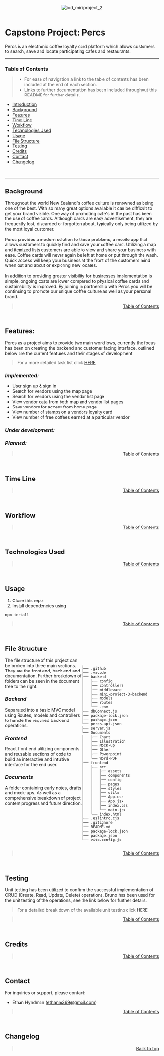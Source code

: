<div align="center">

</br></br>
![iod_miniproject_2](https://i.ibb.co/84Dbdx8/iod-gold.png)
</br></br>

</div>

# Capstone Project: Percs

Percs is an electronic coffee loyalty card platform which allows customers to search, save and locate participating cafes and restaurants.
</br>

---

### Table of Contents
> - For ease of navigation a link to the table of contents has been included at the end of each section. 
> - Links to further documentation has been included throughout this README for further details.  

- [Introduction](#table-of-contents)
- [Background](#background)
- [Features](#features)
- [Time Line](#time-line)
- [Workflow](#workflow)
- [Technologies Used](#technologies-used)
- [Usage](#usage)
- [File Structure](#file-structure)
- [Testing](#testing)
- [Credits](#credits)
- [Contact](#contact)
- [Changelog](#changelog)

<br>

---

## Background

Throughout the world New Zealand's coffee culture is renowned as being one of the best. With so many great options available it can be difficult to get your brand visible. One way of promoting cafe's in the past has been the use of coffee cards. Although cards are easy advertisement, they are frequently lost, discarded or forgotten about, typically only being utilized by the most loyal customer.</br></br>
Percs provides a modern solution to these problems, a mobile app that allows customers to quickly find and save your coffee card. Utilizing a map and itemized lists customers are able to view and share your business with ease. Coffee cards will never again be left at home or put through the wash. Quick access will keep your business at the front of the customers mind when out and about or exploring new locales.</br></br>
In addition to providing greater visibility for businesses implementation is simple, ongoing costs are lower compared to physical coffee cards and sustainability is improved. By joining in partnership with Percs you will be continuing to promote our unique coffee culture as well as your personal brand.

<div style="text-align: right;">

> [Table of Contents](#table-of-contents) <br>

</div>
<br>

## Features:

Percs as a project aims to provide two main workflows, currently the focus has been on creating the backend and customer facing interface. outlined below are the current features and their stages of development

> For a more detailed task list click [HERE](tasklist.md)

### _Implemented:_

- User sign up & sign in
- Search for vendors using the map page
- Search for vendors using the vendor list page
- View vendor data from both map and vendor list pages
- Save vendors for access from home page
- View number of stamps on a vendors loyalty card
- View number of free coffees earned at a particular vendor

### _Under development:_

<!-- TODO: Fill out these as required on thursday and friday -->

### _Planned:_

<!-- TODO: Fill out these as required on thursday and friday -->

<div style="text-align: right;">

> [Table of Contents](#table-of-contents) <br>

</div>
<br>

## Time Line

<div style="text-align: right;">

> [Table of Contents](#table-of-contents) <br>

</div>
<br>

## Workflow

<div style="text-align: right;">

> [Table of Contents](#table-of-contents) <br>

</div>
<br>

## Technologies Used

<!-- TODO: write a list of the libraries and frameworks used and why -->
<div style="text-align: right;">

> [Table of Contents](#table-of-contents) <br>

</div>
<br>

## Usage

1. Clone this repo
2. Install dependencies using

```
npm install
```

<div style="text-align: right;">

> [Table of Contents](#table-of-contents) <br>

</div>
<br>

## File Structure

<div style="display: grid; grid-template-columns: 1fr 1fr;">
<div  >
The file structure of this project can be broken into three main sections. They are the front end, back end and documentation. Further breakdown of folders can be seen in the document tree to the right.

### _Backend_

Separated into a basic MVC model using Routes, models and controllers to handle the required back end operations.

### _Frontend_

React front end utilizing components and reusable sections of code to build an interactive and intuitive interface for the end user.

### _Documents_

A folder containing early notes, drafts and mock-ups. As well as a comprehensive breakdown of project content progress and future direction.

</div>
<div >

```
.
├── .github
├── .vscode
├── backend
│   ├── config
│   ├── controllers
│   ├── middleware
│   ├── mini-project-3-backend
│   ├── models
│   ├── routes
│   └── .env
├── dbConnect.js
├── package-lock.json
├── package.json
└── percs-api.json
├── server.js
└── Documents
│   ├── Chart
│   ├── Illustration
│   ├── Mock-up
│   ├── Other
│   ├── Powerpoint
│   └── Word-PDF
├── frontend
│   ├── src
│   │   ├── assets
│   │   ├── components
│   │   ├── config
│   │   ├── pages
│   │   ├── styles
│   │   ├── utils
│   │   ├── App.css
│   │   ├── App.jsx
│   │   ├── index.css
│   │   └── main.jsx
│   └── index.html
├── .eslintrc.cjs
├── .gitignore
├── README.md
├── package-lock.json
├── package.json
└── vite.config.js

```

</div>
</div>

<div style="text-align: right;">

> [Table of Contents](#table-of-contents) <br>

</div>
<br>


## Testing
Unit testing has been utilized to confirm the successful implementation of CRUD (Create, Read, Update, Delete) operations. Bruno has been used for the unit testing of the operations, see the link below for further details. 
> For a detailed break down of the available unit testing click [HERE](unit-testing.md)

<!-- TODO: list the basics of the backend bruno testing create a complete testing doc -->
<div style="text-align: right;">

> [Table of Contents](#table-of-contents) <br>

</div>
<br>

## Credits

<div style="text-align: right;">

> [Table of Contents](#table-of-contents) <br>

</div>
<br>

## Contact
For inquiries or support, please contact:

- Ethan Hyndman (ethanm369@gmail.com)



<div style="text-align: right;">

> [Table of Contents](#table-of-contents) <br>

</div>
<br>

## Changelog



<div style="text-align: right;">


> [Back to top](#)

</div>
<br>
